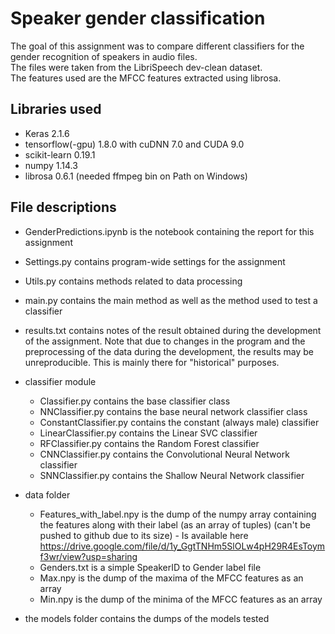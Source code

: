 # Speaker gender classification
The goal of this assignment was to compare different classifiers for the gender recognition of speakers in audio files.    
The files were taken from the LibriSpeech dev-clean dataset.    
The features used are the MFCC features extracted using librosa.

## Libraries used
- Keras 2.1.6
- tensorflow(-gpu) 1.8.0 with cuDNN 7.0 and CUDA 9.0
- scikit-learn 0.19.1
- numpy 1.14.3
- librosa 0.6.1 (needed ffmpeg bin on Path on Windows)

## File descriptions
- GenderPredictions.ipynb is the notebook containing the report for this assignment
- Settings.py contains program-wide settings for the assignment
- Utils.py contains methods related to data processing
- main.py contains the main method as well as the method used to test a classifier
- results.txt contains notes of the result obtained during the development of the assignment. Note that due to changes in the program and the preprocessing of the data during the development, the results may be unreproducible. This is mainly there for "historical" purposes.

- classifier module
    - Classifier.py contains the base classifier class
    - NNClassifier.py contains the base neural network classifier class
    - ConstantClassifier.py contains the constant (always male) classifier
    - LinearClassifier.py contains the Linear SVC classifier
    - RFClassifier.py contains the Random Forest classifier
    - CNNClassifier.py contains the Convolutional Neural Network classifier
    - SNNClassifier.py contains the Shallow Neural Network classifier

- data folder
    - Features_with_label.npy is the dump of the numpy array containing the features along with their label (as an array of tuples) (can't be pushed to github due to its size) - Is available here https://drive.google.com/file/d/1y_GgtTNHm5SlOLw4pH29R4EsToymf3wr/view?usp=sharing
    - Genders.txt is a simple SpeakerID to Gender label file
    - Max.npy is the dump of the maxima of the MFCC features as an array
    - Min.npy is the dump of the minima of the MFCC features as an array

- the models folder contains the dumps of the models tested
